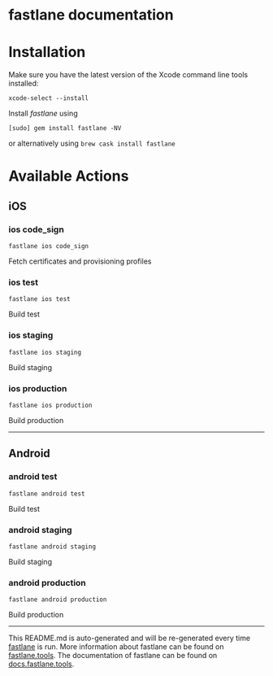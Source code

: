 fastlane documentation
================
# Installation

Make sure you have the latest version of the Xcode command line tools installed:

```
xcode-select --install
```

Install _fastlane_ using
```
[sudo] gem install fastlane -NV
```
or alternatively using `brew cask install fastlane`

# Available Actions
## iOS
### ios code_sign
```
fastlane ios code_sign
```
Fetch certificates and provisioning profiles
### ios test
```
fastlane ios test
```
Build test
### ios staging
```
fastlane ios staging
```
Build staging
### ios production
```
fastlane ios production
```
Build production

----

## Android
### android test
```
fastlane android test
```
Build test
### android staging
```
fastlane android staging
```
Build staging
### android production
```
fastlane android production
```
Build production

----

This README.md is auto-generated and will be re-generated every time [fastlane](https://fastlane.tools) is run.
More information about fastlane can be found on [fastlane.tools](https://fastlane.tools).
The documentation of fastlane can be found on [docs.fastlane.tools](https://docs.fastlane.tools).
